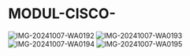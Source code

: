 # MODUL-CISCO-
![IMG-20241007-WA0192](https://github.com/user-attachments/assets/9c2eb39e-56e8-4e54-aae5-4d157e1391b7)
![IMG-20241007-WA0193](https://github.com/user-attachments/assets/c49cd150-bd63-4887-bab6-3ecac7d0ace7)
![IMG-20241007-WA0194](https://github.com/user-attachments/assets/a7a3116a-5bf6-461f-ab23-8982a17394af)
![IMG-20241007-WA0195](https://github.com/user-attachments/assets/67016df0-24e4-40d5-ab7c-7b43c55f8779)
